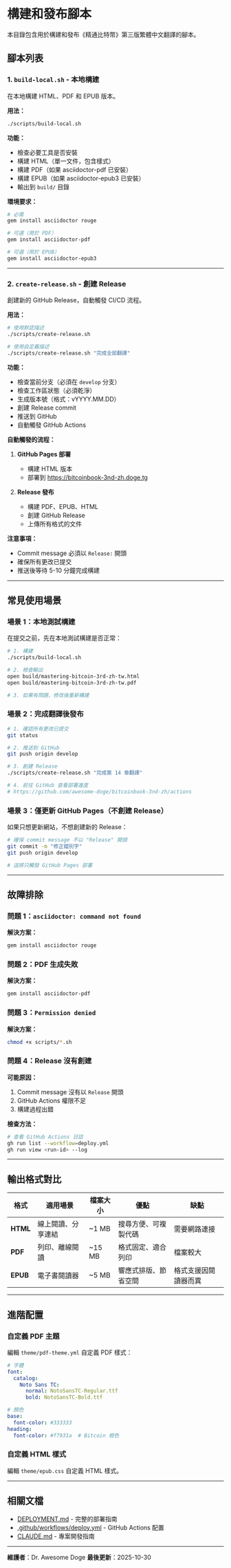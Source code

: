 # 構建和發布腳本

本目錄包含用於構建和發布《精通比特幣》第三版繁體中文翻譯的腳本。

## 腳本列表

### 1. `build-local.sh` - 本地構建

在本地構建 HTML、PDF 和 EPUB 版本。

**用法：**
```bash
./scripts/build-local.sh
```

**功能：**
- 檢查必要工具是否安裝
- 構建 HTML（單一文件，包含樣式）
- 構建 PDF（如果 asciidoctor-pdf 已安裝）
- 構建 EPUB（如果 asciidoctor-epub3 已安裝）
- 輸出到 `build/` 目錄

**環境要求：**
```bash
# 必需
gem install asciidoctor rouge

# 可選（用於 PDF）
gem install asciidoctor-pdf

# 可選（用於 EPUB）
gem install asciidoctor-epub3
```

---

### 2. `create-release.sh` - 創建 Release

創建新的 GitHub Release，自動觸發 CI/CD 流程。

**用法：**
```bash
# 使用默認描述
./scripts/create-release.sh

# 使用自定義描述
./scripts/create-release.sh "完成全部翻譯"
```

**功能：**
- 檢查當前分支（必須在 `develop` 分支）
- 檢查工作區狀態（必須乾淨）
- 生成版本號（格式：vYYYY.MM.DD）
- 創建 Release commit
- 推送到 GitHub
- 自動觸發 GitHub Actions

**自動觸發的流程：**
1. **GitHub Pages 部署**
   - 構建 HTML 版本
   - 部署到 https://bitcoinbook-3nd-zh.doge.tg

2. **Release 發布**
   - 構建 PDF、EPUB、HTML
   - 創建 GitHub Release
   - 上傳所有格式的文件

**注意事項：**
- Commit message 必須以 `Release:` 開頭
- 確保所有更改已提交
- 推送後等待 5-10 分鐘完成構建

---

## 常見使用場景

### 場景 1：本地測試構建

在提交之前，先在本地測試構建是否正常：

```bash
# 1. 構建
./scripts/build-local.sh

# 2. 檢查輸出
open build/mastering-bitcoin-3rd-zh-tw.html
open build/mastering-bitcoin-3rd-zh-tw.pdf

# 3. 如果有問題，修改後重新構建
```

### 場景 2：完成翻譯後發布

```bash
# 1. 確認所有更改已提交
git status

# 2. 推送到 GitHub
git push origin develop

# 3. 創建 Release
./scripts/create-release.sh "完成第 14 章翻譯"

# 4. 前往 GitHub 查看部署進度
# https://github.com/awesome-doge/bitcoinbook-3nd-zh/actions
```

### 場景 3：僅更新 GitHub Pages（不創建 Release）

如果只想更新網站，不想創建新的 Release：

```bash
# 確保 commit message 不以 "Release" 開頭
git commit -m "修正錯別字"
git push origin develop

# 這將只觸發 GitHub Pages 部署
```

---

## 故障排除

### 問題 1：`asciidoctor: command not found`

**解決方案：**
```bash
gem install asciidoctor rouge
```

### 問題 2：PDF 生成失敗

**解決方案：**
```bash
gem install asciidoctor-pdf
```

### 問題 3：`Permission denied`

**解決方案：**
```bash
chmod +x scripts/*.sh
```

### 問題 4：Release 沒有創建

**可能原因：**
1. Commit message 沒有以 `Release` 開頭
2. GitHub Actions 權限不足
3. 構建過程出錯

**檢查方法：**
```bash
# 查看 GitHub Actions 日誌
gh run list --workflow=deploy.yml
gh run view <run-id> --log
```

---

## 輸出格式對比

| 格式 | 適用場景 | 檔案大小 | 優點 | 缺點 |
|------|---------|---------|------|------|
| **HTML** | 線上閱讀、分享連結 | ~1 MB | 搜尋方便、可複製代碼 | 需要網路連接 |
| **PDF** | 列印、離線閱讀 | ~15 MB | 格式固定、適合列印 | 檔案較大 |
| **EPUB** | 電子書閱讀器 | ~5 MB | 響應式排版、節省空間 | 格式支援因閱讀器而異 |

---

## 進階配置

### 自定義 PDF 主題

編輯 `theme/pdf-theme.yml` 自定義 PDF 樣式：

```yaml
# 字體
font:
  catalog:
    Noto Sans TC:
      normal: NotoSansTC-Regular.ttf
      bold: NotoSansTC-Bold.ttf

# 顏色
base:
  font-color: #333333
heading:
  font-color: #f7931a  # Bitcoin 橙色
```

### 自定義 HTML 樣式

編輯 `theme/epub.css` 自定義 HTML 樣式。

---

## 相關文檔

- [DEPLOYMENT.md](../DEPLOYMENT.md) - 完整的部署指南
- [.github/workflows/deploy.yml](../.github/workflows/deploy.yml) - GitHub Actions 配置
- [CLAUDE.md](../CLAUDE.md) - 專案開發指南

---

**維護者**：Dr. Awesome Doge
**最後更新**：2025-10-30
